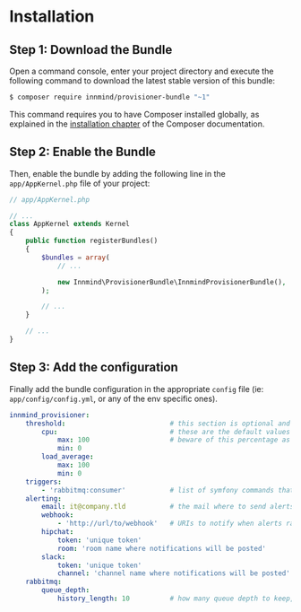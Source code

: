 # Installation

## Step 1: Download the Bundle

Open a command console, enter your project directory and execute the following command to download the latest stable version of this bundle:

```bash
$ composer require innmind/provisioner-bundle "~1"
```

This command requires you to have Composer installed globally, as explained in the [installation chapter](https://getcomposer.org/doc/00-intro.md)
of the Composer documentation.

## Step 2: Enable the Bundle

Then, enable the bundle by adding the following line in the `app/AppKernel.php` file of your project:

```php
// app/AppKernel.php

// ...
class AppKernel extends Kernel
{
    public function registerBundles()
    {
        $bundles = array(
            // ...

            new Innmind\ProvisionerBundle\InnmindProvisionerBundle(),
        );

        // ...
    }

    // ...
}
```

## Step 3: Add the configuration

Finally add the bundle configuration in the appropriate `config` file (ie: `app/config/config.yml`, or any of the env specific ones).

```yaml
innmind_provisioner:
    threshold:                          # this section is optional and by default only use cpu ones
        cpu:                            # these are the default values
            max: 100                    # beware of this percentage as it can be higher than 100 on servers with multiple cores
            min: 0
        load_average:
            max: 100
            min: 0
    triggers:
        - 'rabbitmq:consumer'           # list of symfony commands that triggers the provisioner when one of them finishes
    alerting:
        email: it@company.tld           # the mail where to send alerts (optional)
        webhook:
            - 'http://url/to/webhook'   # URIs to notify when alerts raised (optional)
        hipchat:
            token: 'unique token'
            room: 'room name where notifications will be posted'
        slack:
            token: 'unique token'
            channel: 'channel name where notifications will be posted'
    rabbitmq:
        queue_depth:
            history_length: 10          # how many queue depth to keep, higher will improve prediction on the number of consumers to run; too high will slow down a bit the provisionning process. history is kept in files in symfony cache directory
```
